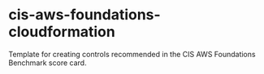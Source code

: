 # cis-aws-foundations-cloudformation
Template for creating controls recommended in the CIS AWS Foundations Benchmark score card.
